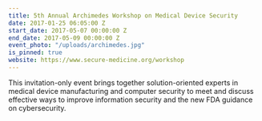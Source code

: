```yaml
---
title: 5th Annual Archimedes Workshop on Medical Device Security
date: 2017-01-25 06:05:00 Z
start_date: 2017-05-07 00:00:00 Z
end_date: 2017-05-09 00:00:00 Z
event_photo: "/uploads/archimedes.jpg"
is_pinned: true
website: https://www.secure-medicine.org/workshop
---
```


This invitation-only event brings together solution-oriented experts in medical device manufacturing and computer security to meet and discuss effective ways to improve information security and the new FDA guidance on cybersecurity.